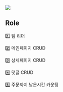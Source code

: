 
<a href='https://ifh.cc/v-X7PTp3' target='_blank'><img src='https://ifh.cc/g/X7PTp3.jpg' border='0'></a>

<h2>Role</h2>
<p>1️⃣ 팀 리더</p>
<p>2️⃣ 메인페이지 CRUD</p>
<p>3️⃣ 상세페이지 CRUD</p>
<p>4️⃣ 댓글 CRUD</p>
<p>5️⃣ 주문까지 남은시간 카운팅</p>
